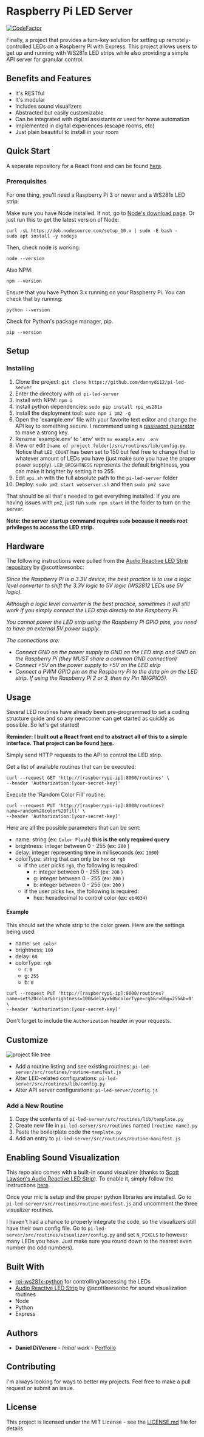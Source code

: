 
# Raspberry Pi LED Server

[![CodeFactor](https://www.codefactor.io/repository/github/dannydi12/pi-led-server/badge)](https://www.codefactor.io/repository/github/dannydi12/pi-led-server)

Finally, a project that provides a turn-key solution for setting up remotely-controlled LEDs on a Raspberry Pi with Express. This project allows users to get up and running with WS281x LED strips while also providing a simple API server for granular control.

## Benefits and Features

* It's RESTful
* It's modular
* Includes sound visualizers
* Abstracted but easily customizable
* Can be integrated with digital assistants or used for home automation
* Implemented in digital experiences (escape rooms, etc)
* Just plain beautiful to install in your room

## Quick Start

A separate repository for a React front end can be found [here](https://github.com/dannydi12/pi-led-client). 

### Prerequisites

For one thing, you'll need a Raspberry Pi 3 or newer and a WS281x LED strip.

Make sure you have Node installed. If not, go to [Node's download page]([https://nodejs.org/en/](https://nodejs.org/en/)). 
Or just run this to get the latest version of Node:
```
curl -sL https://deb.nodesource.com/setup_10.x | sudo -E bash -
sudo apt install -y nodejs
```
Then, check node is working:
```
node --version
```
Also NPM:
```
npm --version
```

Ensure that you have Python 3.x running on your Raspberry Pi. You can check that by running:

```
python --version
```

Check for Python's package manager, pip.

```
pip --version
```

## Setup

### Installing

1. Clone the project: `git clone https://github.com/dannydi12/pi-led-server`
2. Enter the directory with `cd pi-led-server` 
3. Install with NPM: `npm i`
4. Install python dependencies: `sudo pip install rpi_ws281x`
5. Install the deployment tool: `sudo npm i pm2 -g`
6. Open the 'example.env' file with your favorite text editor and change the API key to something secure. I recommend using a [password generator]([https://passwordsgenerator.net/](https://passwordsgenerator.net/)) to make a strong key.
7. Rename 'example.env' to '.env' with `mv example.env .env`
8. View or edit `[name of project folder]/src/routines/lib/config.py`. Notice that `LED_COUNT` has been set to 150 but feel free to change that to whatever amount of LEDs you have (just make sure you have the proper power supply). `LED_BRIGHTNESS` represents the default brightness, you can make it brighter by setting it to 255.
9. Edit `api.sh` with the full absolute path to the `pi-led-server` folder
11. Deploy: `sudo pm2 start webserver.sh` and then `sudo pm2 save`

That should be all that's needed to get everything installed. If you are having issues with `pm2`, just run `sudo npm start` in the folder to turn on the server. 

**Note: the server startup command requires `sudo` because it needs root privileges to access the LED strip.**

## Hardware

The following instructions were pulled from the [Audio Reactive LED Strip repository](https://github.com/scottlawsonbc/audio-reactive-led-strip) by @scottlawsonbc:

*Since the Raspberry Pi is a 3.3V device, the best practice is to use a logic level converter to shift the 3.3V logic to 5V logic (WS2812 LEDs use 5V logic).*

*Although a logic level converter is the best practice, sometimes it will still work if you simply connect the LED strip directly to the Raspberry Pi.*

*You cannot power the LED strip using the Raspberry Pi GPIO pins, you need to have an external 5V power supply.*

*The connections are:*

* *Connect GND on the power supply to GND on the LED strip and GND on the Raspberry Pi (they MUST share a common GND connection)*
* *Connect +5V on the power supply to +5V on the LED strip*
* *Connect a PWM GPIO pin on the Raspberry Pi to the data pin on the LED strip. If using the Raspberry Pi 2 or 3, then try Pin 18(GPIO5).*

## Usage

Several LED routines have already been pre-programmed to set a coding structure guide and so any newcomer can get started as quickly as possible. So let's get started!

**Reminder: I built out a React front end to abstract all of this to a simple interface. That project can be found [here](https://github.com/dannydi12/pi-led-client).**

Simply send HTTP requests to the API to control the LED strip.

Get a list of available routines that can be executed:
```
curl --request GET 'http://[raspberrypi-ip]:8000/routines' \
--header 'Authorization:[your-secret-key]'
```
Execute the 'Random Color Fill' routine:
```
curl --request PUT 'http://[raspberrypi-ip]:8000/routines?name=random%20color%20fill' \
--header 'Authorization:[your-secret-key]'
```

Here are all the possible parameters that can be sent:

 - name: string (ex: `Color Flash`) **this is the only required query**
 - brightness: integer between 0 - 255 (ex: `200` )
 - delay: integer representing time in milliseconds (ex: `1000`)
 - colorType: string that can only be `hex` or `rgb` 
	 - if the user picks `rgb`, the following is required:
		 - r: integer between 0 - 255 (ex: `200` )
		 - g: integer between 0 - 255 (ex: `200` )
		 - b: integer between 0 - 255 (ex: `200` )
	 - if the user picks `hex`, the following is required:
		 - hex: hexadecimal to control color (ex: `eb4034`)

#### Example

This should set the whole strip to the color green. Here are the settings being used:
 - name: `set color`
 - brightness: `100`
 - delay: `60`
 - colorType: `rgb`
	 - r: `0`
	 - g: `255`
	 - b: `0`
```
curl --request PUT 'http://[raspberrypi-ip]:8000/routines?name=set%20color&brightness=100&delay=60&colorType=rgb&r=0&g=255&b=0' \
--header 'Authorization:[your-secret-key]'
```

Don't forget to include the `Authorization` header in your requests.

## Customize

![project file tree](screens/tree.png)

* Add a routine listing and see existing routines: `pi-led-server/src/routines/routine-manifest.js`
* Alter LED-related configurations: `pi-led-server/src/routines/lib/config.py`
* Alter API server configurations: `pi-led-server/config.js`

### Add a New Routine

1. Copy the contents of `pi-led-server/src/routines/lib/template.py`
2. Create new file in `pi-led-server/src/routines` named `[routine name].py`
3. Paste the boilerplate code the `template.py`
4. Add an entry to `pi-led-server/src/routines/routine-manifest.js`


## Enabling Sound Visualization

This repo also comes with a built-in sound visualizer (thanks to [Scott Lawson's Audio Reactive LED Strip](https://github.com/scottlawsonbc/audio-reactive-led-strip)). To enable it, simply follow the instructions [here](https://github.com/scottlawsonbc/audio-reactive-led-strip#installation-for-raspberry-pi).

Once your mic is setup and the proper python libraries are installed. Go to `pi-led-server/src/routines/routine-manifest.js` and uncomment the three visualizer routines. 

I haven't had a chance to properly integrate the code, so the visualizers still have their own config file. Go to `pi-led-server/src/routines/visualizer/config.py` and set `N_PIXELS` to however many LEDs you have. Just make sure you round down to the nearest even number (no odd numbers).


## Built With

* [rpi-ws281x-python](https://github.com/rpi-ws281x/rpi-ws281x-python) for controlling/accessing the LEDs
* [Audio Reactive LED Strip](https://github.com/scottlawsonbc/audio-reactive-led-strip) by @scottlawsonbc for sound visualization routines
* Node
* Python
* Express

## Authors

* **Daniel DiVenere** - *Initial work* - [Portfolio](https://danthebuilder.com)

## Contributing

I'm always looking for ways to better my projects. Feel free to make a pull request or submit an issue.

## License

This project is licensed under the MIT License - see the [LICENSE.md](LICENSE.md) file for details
